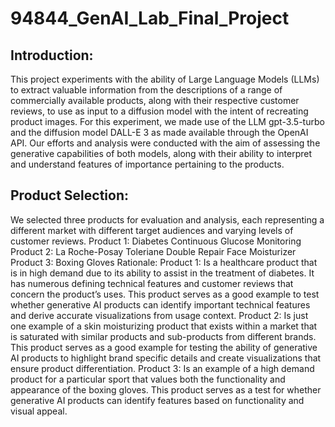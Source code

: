 # 94844_GenAI_Lab_Final_Project

## Introduction:
This project experiments with the ability of Large Language Models (LLMs) to extract valuable information from the descriptions of a range of commercially available products, along with their respective customer reviews, to use as input to a diffusion model with the intent of recreating product images. For this experiment, we made use of the LLM gpt-3.5-turbo and the diffusion model DALL-E 3 as made available through the OpenAI API. Our efforts and analysis were conducted with the aim of assessing the generative capabilities of both models, along with their ability to interpret and understand features of importance pertaining to the products.
## Product Selection:
We selected three products for evaluation and analysis, each representing a different market with different target audiences and varying levels of customer reviews.
Product 1: Diabetes Continuous Glucose Monitoring
Product 2: La Roche-Posay Toleriane Double Repair Face Moisturizer
Product 3: Boxing Gloves
Rationale: 
Product 1: Is a healthcare product that is in high demand due to its ability to assist in the treatment of diabetes. It has numerous defining technical features and customer reviews that concern the product’s uses. This product serves as a good example to test whether generative AI products can identify important technical features and derive accurate visualizations from usage context.
Product 2: Is just one example of a skin moisturizing product that exists within a market that is saturated with similar products and sub-products from different brands. This product serves as a good example for testing the ability of generative AI products to highlight brand specific details and create visualizations that ensure product differentiation.
Product 3: Is an example of a high demand product for a particular sport that values both the functionality and appearance of the boxing gloves. This product serves as a test for whether generative AI products can identify features based on functionality and visual appeal.

